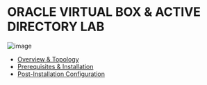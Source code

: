 # ORACLE VIRTUAL BOX & ACTIVE DIRECTORY LAB

![image](https://github.com/user-attachments/assets/d341aa27-38e2-4010-a238-9fbbd122516b)
  
  - [Overview & Topology](https://github.com/Sophia-Torres/ActiveDirectoryOverview)
  - [Prerequisites & Installation](https://github.com/Sophia-Torres/VirtualBox-prereqs)
  - [Post-Installation Configuration](https://github.com/Sophia-Torres/VirtualBox-postinstall)
